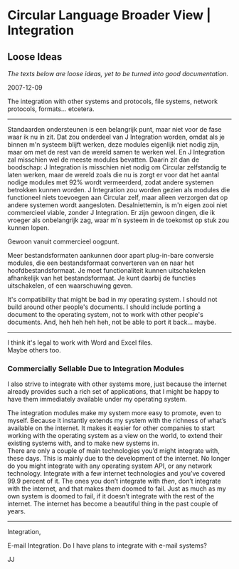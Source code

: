 Circular Language Broader View | Integration
============================================

Loose Ideas
-----------

*The texts below are loose ideas, yet to be turned into good documentation.*

2007-12-09

The integration with other systems and protocols, file systems, network protocols, formats... etcetera.

-----

Standaarden ondersteunen is een belangrijk punt, maar niet voor de fase waar ik nu in zit. Dat zou onderdeel van J Integration worden, omdat als je binnen m'n systeem blijft werken, deze modules eigenlijk niet nodig zijn, maar om met de rest van de wereld samen te werken wel.
En J Integration zal misschien wel de meeste modules bevatten. Daarin zit dan de boodschap: J Integration is misschien niet nodig om Circular zelfstandig te laten werken, maar de wereld zoals die nu is zorgt er voor dat het aantal nodige modules met 92% wordt vermeerderd, zodat andere systemen betrokken kunnen worden. J Integration zou worden gezien als modules die functioneel niets toevoegen aan Circular zelf, maar alleen verzorgen dat op andere systemen wordt aangesloten. Desalniettemin, is m'n eigen zooi niet commercieel viable, zonder J Integration. Er zijn gewoon dingen, die ik vroeger als onbelangrijk zag, waar m'n systeem in de toekomst op stuk zou kunnen lopen.

Gewoon vanuit commercieel oogpunt.

Meer bestandsformaten aankunnen door apart plug-in-bare conversie modules, die een bestandsformaat converteren van en naar het hoofdbestandsformaat. Je moet functionaliteit kunnen uitschakelen afhankelijk van het bestandsformaat. Je kunt daarbij de functies uitschakelen, of een waarschuwing geven.

It's compatibility that might be bad in my operating system. I should not build around other people's documents. I should include porting a document to the operating system, not to work with other people's documents. And, heh heh heh heh, not be able to port it back... maybe.

-----

I think it's legal to work with Word and Excel files.  
Maybe others too.

### Commercially Sellable Due to Integration Modules

I also strive to integrate with other systems more, just because the internet already provides such a rich set of applications, that I might be happy to have them immediately available under my operating system.

The integration modules make my system more easy to promote, even to myself. Because it instantly extends my system with the richness of what’s available on the internet. It makes it easier for other companies to start working with the operating system as a view on the world, to extend their existing systems with, and to make new systems in.  
There are only a couple of main technologies you’d might integrate with, these days. This is mainly due to the development of the internet. No longer do you might integrate with any operating system API, or any network technology. Integrate with a few internet technologies and you’ve covered 99.9 percent of it. The ones you don’t integrate with *then*, don’t integrate with the internet, and that makes *them* doomed to fail. Just as much as my own system is doomed to fail, if it doesn’t integrate with the rest of the internet. The internet has become a beautiful thing in the past couple of years.

-----

Integration,

E-mail Integration.
Do I have plans to integrate with e-mail systems?

JJ